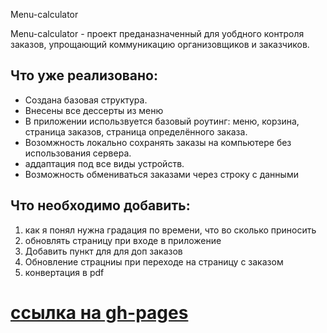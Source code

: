 Menu-calculator

Menu-calculator - проект преданазначенный для уобдного контроля заказов, упрощающий коммуникацию организовщиков и заказчиков.

## Что уже реализовано:
* Создана базовая структура.
* Внесены все дессерты из меню
* В приложении использвуется базовый роутинг: меню, корзина, страница заказов, страница определённого заказа.
* Возомжность локально сохранять заказы на компьютере без использования сервера.
* аддаптация под все виды устройств.
* Возможность обмениваться заказами через строку с данными



## Что необходимо добавить:

1) как я понял нужна градация по времени, что во сколько приносить
2) обновлять страницу при входе в приложение
3) Добавить пункт для для доп заказов
4) Обновление страцниы при переходе на страницу с заказом
5) конвертация в pdf

# [ссылка на gh-pages](https://gutardanya.github.io/menu-calculator/)